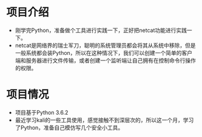 # 项目介绍
- 刚学完Python，准备做个工具进行实践一下，正好把netcat功能进行实践一下。
- netcat是网络界的瑞士军刀，聪明的系统管理员都会将其从系统中移除，但是一般系统都会装Python，所以在这种情况下，我们可以创建一个简单的客户端和服务器进行文件传输，或者创建一个监听端让自己拥有在控制命令行操作的权限。
# 项目情况
- 项目基于Python 3.6.2
- 最近学习kali的一些工具使用，感觉接触不到深层次的，所以这一个月，学习了Python，准备自己模仿写几个安全小工具。
